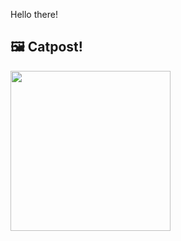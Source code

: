 Hello there!



## 🖼️ Catpost!

<sub>
    <img src="https://cdn2.thecatapi.com/images/7nu.jpg" height="256">
</sub>

